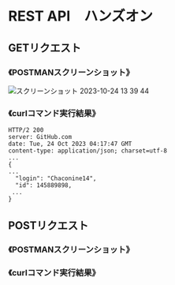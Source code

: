 # REST API　ハンズオン

## GETリクエスト
### 《POSTMANスクリーンショット》
![スクリーンショット 2023-10-24 13 39 44](https://github.com/Chaconine14/rest-api-handson/assets/145889898/dfb1d45a-a5f8-414f-8708-0398bd1b8d8f)

### 《curlコマンド実行結果》
```
HTTP/2 200 
server: GitHub.com
date: Tue, 24 Oct 2023 04:17:47 GMT
content-type: application/json; charset=utf-8
...
{
...
  "login": "Chaconine14",
  "id": 145889898,
 ...
}
```

## POSTリクエスト

### 《POSTMANスクリーンショット》

### 《curlコマンド実行結果》

```

```
